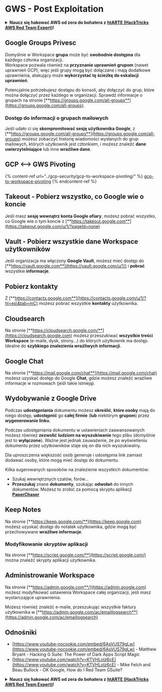 # GWS - Post Exploitation

<details>

<summary><strong>Naucz się hakować AWS od zera do bohatera z</strong> <a href="https://training.hacktricks.xyz/courses/arte"><strong>htARTE (HackTricks AWS Red Team Expert)</strong></a><strong>!</strong></summary>

Inne sposoby wsparcia HackTricks:

* Jeśli chcesz zobaczyć swoją **firmę reklamowaną w HackTricks** lub **pobrać HackTricks w formacie PDF**, sprawdź [**SUBSCRIPTION PLANS**](https://github.com/sponsors/carlospolop)!
* Zdobądź [**oficjalne gadżety PEASS & HackTricks**](https://peass.creator-spring.com)
* Odkryj [**Rodzinę PEASS**](https://opensea.io/collection/the-peass-family), naszą kolekcję ekskluzywnych [**NFT**](https://opensea.io/collection/the-peass-family)
* **Dołącz do** 💬 [**grupy Discord**](https://discord.gg/hRep4RUj7f) lub [**grupy telegramowej**](https://t.me/peass) lub **śledź** mnie na **Twitterze** 🐦 [**@carlospolopm**](https://twitter.com/carlospolopm)**.**
* **Podziel się swoimi sztuczkami hakerskimi, przesyłając PR-y do** [**HackTricks**](https://github.com/carlospolop/hacktricks) i [**HackTricks Cloud**](https://github.com/carlospolop/hacktricks-cloud) repozytoriów GitHub.

</details>

## Google Groups Privesc

Domyślnie w Workspace **grupa** może być **swobodnie dostępna** dla każdego członka organizacji.\
Workspace pozwala również na **przyznanie uprawnień grupom** (nawet uprawnień GCP), więc jeśli grupy mogą być dołączane i mają dodatkowe uprawnienia, atakujący może **wykorzystać tę ścieżkę do eskalacji uprawnień**.

Potencjalnie potrzebujesz dostępu do konsoli, aby dołączyć do grup, które można dołączyć przez każdego w organizacji. Sprawdź informacje o grupach na stronie [**https://groups.google.com/all-groups**](https://groups.google.com/all-groups).

### Dostęp do informacji o grupach mailowych

Jeśli udało ci się **skompromitować sesję użytkownika Google**, z [**https://groups.google.com/all-groups**](https://groups.google.com/all-groups) możesz zobaczyć historię wiadomości wysłanych do grup mailowych, których użytkownik jest członkiem, i możesz znaleźć **dane uwierzytelniające** lub inne **wrażliwe dane**.

## GCP <--> GWS Pivoting

{% content-ref url="../gcp-security/gcp-to-workspace-pivoting/" %}
[gcp-to-workspace-pivoting](../gcp-security/gcp-to-workspace-pivoting/)
{% endcontent-ref %}

## Takeout - Pobierz wszystko, co Google wie o koncie

Jeśli masz **sesję wewnątrz konta Google ofiary**, możesz pobrać wszystko, co Google wie o tym koncie z [**https://takeout.google.com**](https://takeout.google.com/u/1/?pageId=none)

## Vault - Pobierz wszystkie dane Workspace użytkowników

Jeśli organizacja ma włączony **Google Vault**, możesz mieć dostęp do [**https://vault.google.com**](https://vault.google.com/u/1/) i **pobrać** wszystkie **informacje**.

## Pobierz kontakty

Z [**https://contacts.google.com**](https://contacts.google.com/u/1/?hl=es\&tab=mC) możesz pobrać wszystkie **kontakty** użytkownika.

## Cloudsearch

Na stronie [**https://cloudsearch.google.com/**](https://cloudsearch.google.com) możesz przeszukiwać **wszystkie treści Workspace** (e-maile, dysk, strony...) do których użytkownik ma dostęp. Idealne do **szybkiego znalezienia wrażliwych informacji**.

## Google Chat

Na stronie [**https://mail.google.com/chat**](https://mail.google.com/chat) możesz uzyskać dostęp do Google **Chat**, gdzie możesz znaleźć wrażliwe informacje w rozmowach (jeśli takie istnieją).

## Wydobywanie z Google Drive

Podczas **udostępniania** dokumentu możesz **określić**, **które osoby** mają do niego dostęp, **udostępnić** go **całej firmie** (**lub** niektórym **grupom**) przez **wygenerowanie linku**.

Podczas udostępniania dokumentu w ustawieniach zaawansowanych możesz również **zezwolić ludziom na wyszukiwanie** tego pliku (domyślnie jest to **wyłączone**). Ważne jest jednak zauważenie, że po wyświetleniu dokumentu przez użytkowników staje się on dla nich wyszukiwalny.

Dla uproszczenia większość osób generuje i udostępnia link zamiast dodawać osoby, które mogą mieć dostęp do dokumentu.

Kilka sugerowanych sposobów na znalezienie wszystkich dokumentów:

* Szukaj wewnętrznych czatów, forów...
* **Przeszukaj** znane **dokumenty**, szukając **odwołań** do innych dokumentów. Możesz to zrobić za pomocą skryptu aplikacji [**PaperChaser**](https://github.com/mandatoryprogrammer/PaperChaser)

## **Keep Notes**

Na stronie [**https://keep.google.com/**](https://keep.google.com) możesz uzyskać dostęp do notatek użytkownika, gdzie mogą być przechowywane **wrażliwe informacje**.

### Modyfikowanie skryptów aplikacji

Na stronie [**https://script.google.com/**](https://script.google.com/) można znaleźć skrypty aplikacji użytkownika.

## **Administrowanie Workspace**

Na stronie [**https://admin.google.com**/](https://admin.google.com) możesz modyfikować ustawienia Workspace całej organizacji, jeśli masz wystarczające uprawnienia.

Możesz również znaleźć e-maile, przeszukując wszystkie faktury użytkownika w [**https://admin.google.com/ac/emaillogsearch**](https://admin.google.com/ac/emaillogsearch)

## Odnośniki

* [https://www.youtube-nocookie.com/embed/6AsVUS79gLw](https://www.youtube-nocookie.com/embed/6AsVUS79gLw) - Matthew Bryant - Hacking G Suite: The Power of Dark Apps Script Magic
* [https://www.youtube.com/watch?v=KTVHLolz6cE](https://www.youtube.com/watch?v=KTVHLolz6cE) - Mike Felch and Beau Bullock - OK Google, How do I Red Team GSuite?

<details>

<summary><strong>Naucz się hakować AWS od zera do bohatera z</strong> <a href="https://training.hacktricks.xyz/courses/arte"><strong>htARTE (HackTricks AWS Red Team Expert)</strong></a><strong>!</strong></summary>

Inne sposoby wsparcia HackTricks:

* Jeśli chcesz zobaczyć swoją **firmę reklamowaną w HackTricks** lub **pobrać HackTricks w formacie PDF**, sprawdź [**SUBSCRIPTION PLANS**](https://github.com/sponsors/carlospolop)!
* Zdobądź [**oficjalne gadżety PEASS & HackTricks**](https://peass.creator-spring.com)
* Odkryj [**Rodzinę PEASS**](https://opensea.io/collection/the-peass-family), naszą kolekcję ekskluzywnych [**NFT**](https://opensea.io/collection/the-peass-family)
* **Dołącz do** 💬 [**grupy Discord**](https://discord.gg/hRep4RUj7f) lub [**grupy telegramowej**](https://t.me/peass) lub **śledź** mnie na **Twitterze** 🐦 [**@carlospolopm**](https://twitter.com/carlospolopm)**.**
* **Podziel się swoimi sztuczkami hakerskimi, przesyłając PR-y do** [**HackTricks**](https://github.com/carlospolop/hacktricks) i [**HackTricks Cloud**](https://github.com/carlospolop/hacktricks-cloud) repozytoriów GitHub.

</details>
